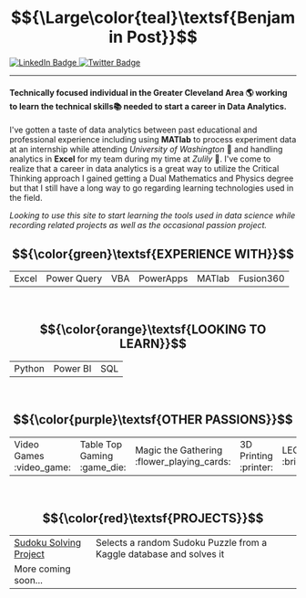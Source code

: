 
 # $${\Large\color{teal}\textsf{Benjamin Post}}$$



<div id="badges">
  <a href="https://www.linkedin.com/in/postbenjamind/">
    <img src="https://img.shields.io/badge/LinkedIn-blue?style=for-the-badge&logo=linkedin&logoColor=white" alt="LinkedIn Badge"/>
  </a>
  <a href="https://twitter.com/WeirdIce">
    <img src="https://img.shields.io/badge/Twitter-blue?style=for-the-badge&logo=twitter&logoColor=white" alt="Twitter Badge"/>
  </a>
</div>

---


#### Technically focused individual in the Greater Cleveland Area :earth_americas: working to learn the technical skills:books: needed to start a career in Data Analytics.

I've gotten a taste of data analytics between past educational and professional experience including using **MATlab** to process experiment data at an internship while attending *University of Washington* :school: and handling analytics in **Excel** for my team during my time at *Zulily* :office:. I've come to realize that a career in data analytics is a great way to utilize the Critical Thinking approach I gained getting a Dual Mathematics and Physics degree but that I still have a long way to go regarding learning technologies used in the field.

*Looking to use this site to start learning the tools used in data science while recording related projects as well as the occasional passion project.*
<br>

## $${\color{green}\textsf{EXPERIENCE WITH}}$$



<table>
    <tr>
        <td> Excel </td>
        <td> Power Query </td>
        <td> VBA </td>
        <td> PowerApps </td>
        <td> MATlab </td>
        <td> Fusion360 </td>
    </tr>
</table>
<br>

## $${\color{orange}\textsf{LOOKING TO LEARN}}$$


<table>
    <tr>
        <td> Python </td>
        <td> Power BI </td>
        <td> SQL </td>
    </tr>
</table>
<br>

## $${\color{purple}\textsf{OTHER PASSIONS}}$$


<table>
    <tr>
        <td> Video Games :video_game:</td>
        <td> Table Top Gaming :game_die:</td>
        <td> Magic the Gathering :flower_playing_cards:</td>
        <td> 3D Printing :printer:</td>
        <td> LEGO :bricks:</td>
        <td> Digital Art :framed_picture:</td>
    </tr>
</table>
<br>

## $${\color{red}\textsf{PROJECTS}}$$
| | |
|---|---|
|[Sudoku Solving Project](https://github.com/weirdice/Sudoku_Solver) | Selects a random Sudoku Puzzle from a Kaggle database and solves it|
More coming soon...| |


<!--
**weirdice/weirdice** is a ✨ _special_ ✨ repository because its `README.md` (this file) appears on your GitHub profile.

Here are some ideas to get you started:

- 🔭 I’m currently working on ...
- 🌱 I’m currently learning ...
- 👯 I’m looking to collaborate on ...
- 🤔 I’m looking for help with ...
- 💬 Ask me about ...
- 📫 How to reach me: ...
- 😄 Pronouns: ...
- ⚡ Fun fact: ...

FORMATING NOTES

Headings:
# LARGEST
## MEDIUM
### SMALL

Styling
**Bold**    __Bold__
*Italic*    _Italic_
**Bold with nested _Italic_**
***Bold & Italic*** ___Bold & Italic___
~~Strikethrough~~
<sub>Subscript</sub>
<sup>Superscript</sup>

> Format as a quote

>[!NOTE]
>This adds a note section. Keywords TIP, IMPORTANT, WARNING, and CAUTION can also be used

Use 'this format' to embed code in text
Use
'''
This format
To have a coding section
'''

Colors can be referenced with hex '#ffffff'

Links can be added using [Text to Show](URL)

Images can be added via links ![Alt Text](Image URL)

Relative links can also be used /subfolder/file.png

Task lists
- [x] This is done
- [ ] This needs to be done

:EMOJICODE:

Here is a footnote[^1]
[^1]: This is the reference
-->
